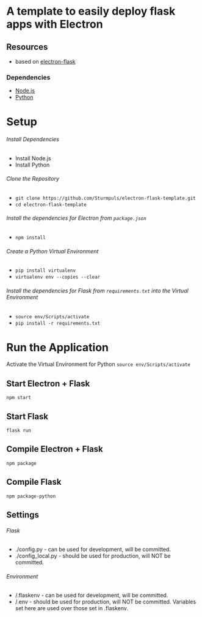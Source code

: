 # A template to easily deploy flask apps with Electron

## Resources
* based on [electron-flask](https://github.com/matbloch/electron-flask)

### Dependencies
* [Node.js](https://nodejs.org/en/)
* [Python](https://www.python.org/)

# Setup
###### Install Dependencies
* Install Node.js
* Install Python
###### Clone the Repository
* `git clone https://github.com/Sturmpuls/electron-flask-template.git`
* `cd electron-flask-template`
###### Install the dependencies for Electron from `package.json`
* `npm install`
###### Create a Python Virtual Environment
* `pip install virtualenv`
* `virtualenv env --copies --clear`
###### Install the dependencies for Flask from `requirements.txt` into the Virtual Environment
* `source env/Scripts/activate`
* `pip install -r requirements.txt`

# Run the Application
Activate the Virtual Environment for Python `source env/Scripts/activate`
## Start Electron + Flask
`npm start`

## Start Flask
`flask run`

## Compile Electron + Flask
`npm package`

## Compile Flask
`npm package-python`

## Settings
###### Flask
* ./config.py - can be used for development, will be committed.
* ./config_local.py - should be used for production, will NOT be committed.
###### Environment
* /.flaskenv - can be used for development, will be committed.
* /.env - should be used for production, will NOT be committed. Variables set here are used over those set in .flaskenv.
